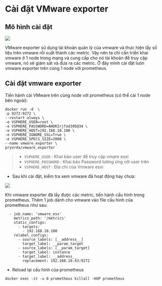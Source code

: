 # Cài đặt VMware exporter 

## Mô hình cài đặt

![](./images/vmware1.png)

VMware exporter sử dụng tài khoản quản lý của vmware và thực hiện  lấy số liệu trên vmware rồi xuất thành các metric. Vậy nên ta chỉ cần triển khai vmware ở 1 node trong mạng và cung cấp cho nó tài khoản để truy cập vmware, nó sẽ giám sát và đưa ra các metric. Ở đây mình cài đặt luôn vmware exporter trên cùng 1 node với prometheus.

## Cài đặt vmware exporter

Tiến hành cài VMware trên cùng node với prometheus (có thể cài 1 node bên ngoài):

```
docker run -d  \
-p 9272:9272 \
--restart always \
-e VSPHERE_USER=root \
-e VSPHERE_PASSWORD=AHDKIrjfod395@34 \
-e VSPHERE_HOST=192.168.10.100 \
-e VSPHERE_IGNORE_SSL=True \
-e VSPHERE_SPECS_SIZE=2000 \
--name vmware_exporter \
pryorda/vmware_exporter
```

> - `VSPHERE_USER` : Khai báo user để truy cập vmare esxi
> - `VSPHERE_PASSWORD` : Khai báo Password tương ứng với user trên
> - `VSPHERE_HOST` : Địa chỉ của Vmware esxi

- Sau khi cài đặt, kiểm tra xem vmware đã hoạt động hay chưa: 

![](./images/vmware1.png)

Khi vmware exporter đã lấy được các metric, tiến hành cấu hình trong prometheus. Thêm 1 job dành cho vmware vào file cấu hình của prometheus như sau: 

```
  - job_name: 'vmware_esx'
    metrics_path: '/metrics'
    static_configs:
      - targets:
        - 192.168.10.100
    relabel_configs:
      - source_labels: [__address__]
        target_label: __param_target
      - source_labels: [__param_target]
        target_label: instance
      - target_label: __address__
        replacement: 192.168.10.43:9272
```

- Reload lại cấu hình của prometheus

```
docker exec -it -u 0 prometheus killall -HUP prometheus
```

